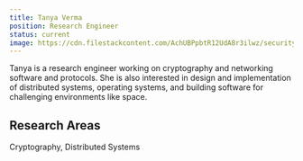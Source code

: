 ```yaml
---
title: Tanya Verma
position: Research Engineer
status: current
image: https://cdn.filestackcontent.com/AchUBPpbtR12UdA8r3ilwz/security=policy:eyJleHBpcnkiOjIyMzA3NDg3NjAsImNhbGwiOlsicmVhZCIsImNvbnZlcnQiXSwiaGFuZGxlIjoiZzdsNjc1TjJUZzJjMUFhZWpqRVIifQ==,signature:1cec70853f5b24c7772d2b24c8e05bf10fc50dfb6f41980a883781b455f5baf5/cache=expiry:max/resize=w:600,h:600,fit:crop,align:faces/rotate=d:exif/g7l675N2Tg2c1AaejjER
---
```

Tanya is a research engineer working on cryptography and networking software and protocols.
She is also interested in design and implementation of distributed systems, operating systems, and building software for challenging environments like space.

## Research Areas 
Cryptography, Distributed Systems

